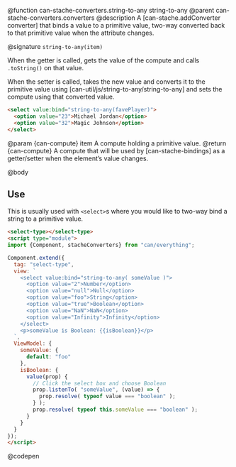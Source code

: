 @function can-stache-converters.string-to-any string-to-any
@parent can-stache-converters.converters
@description A [can-stache.addConverter converter] that binds a value to a primitive value, two-way converted back to that primitive value when the attribute changes.

@signature `string-to-any(item)`

  When the getter is called, gets the value of the compute and calls `.toString()` on that value.

  When the setter is called, takes the new value and converts it to the primitive value using [can-util/js/string-to-any/string-to-any] and sets the compute using that converted value.

  ```html
  <select value:bind="string-to-any(favePlayer)">
    <option value="23">Michael Jordan</option>
    <option value="32">Magic Johnson</option>
  </select>
  ```

  @param {can-compute} item A compute holding a primitive value.
  @return {can-compute} A compute that will be used by [can-stache-bindings] as a getter/setter when the element’s value changes.

@body

## Use

This is usually used with `<select>`s where you would like to two-way bind a string to a primitive value.

```html
<select-type></select-type>
<script type="module">
import {Component, stacheConverters} from "can/everything";

Component.extend({
  tag: "select-type",
  view: `
    <select value:bind="string-to-any( someValue )">
      <option value="2">Number</option>
      <option value="null">Null</option>
      <option value="foo">String</option>
      <option value="true">Boolean</option>
      <option value="NaN">NaN</option>
      <option value="Infinity">Infinity</option>
    </select>
    <p>someValue is Boolean: {{isBoolean}}</p>
  `,
  ViewModel: {
    someValue: {
      default: "foo"
    },
    isBoolean: {
      value(prop) {
        // Click the select box and choose Boolean
        prop.listenTo( "someValue", (value) => {
          prop.resolve( typeof value === "boolean" );
        } );
        prop.resolve( typeof this.someValue === "boolean" );
      }
    }
  }
});
</script>
```
@codepen
